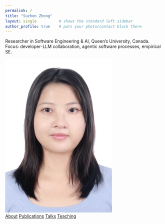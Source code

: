 ```yaml
---
permalink: /
title: "Suzhen Zhong"
layout: single          # shows the standard left sidebar
author_profile: true    # puts your photo/contact block there
---
```


<div class="home-wrapper">

<!-- <h1 class="home-title">Suzhen Zhong</h1> -->

<p class="home-tagline">
  Researcher in Software Engineering & AI, Queen’s University, Canada.<br>
  Focus: developer-LLM collaboration, agentic software processes, empirical SE.
</p>

<img src="/images/profile.jpg" alt="Suzhen Zhong" class="home-avatar">

<nav id="quick-nav" class="home-nav">
  <a href="/about/">About</a>
  <a href="/publications/">Publications</a>
  <a href="/talks/">Talks</a>
  <a href="/teaching/">Teaching</a>
</nav>

</div>
